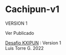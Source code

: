 # Cachipun-v1

VERSION 1

<p>Ver Publicado</p>
<a href="https://latiscool.github.io/Cachipun-v0/">Desafio KXIPUN</a> : Version 1<br>
Luis Torre G. 2022

  
